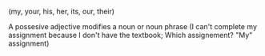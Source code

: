(my, your, his, her, its, our, their)

A possesive adjective modifies a noun or noun phrase (I can't complete my assignment because I don't have the textbook; Which assignement? "My" assignment)

